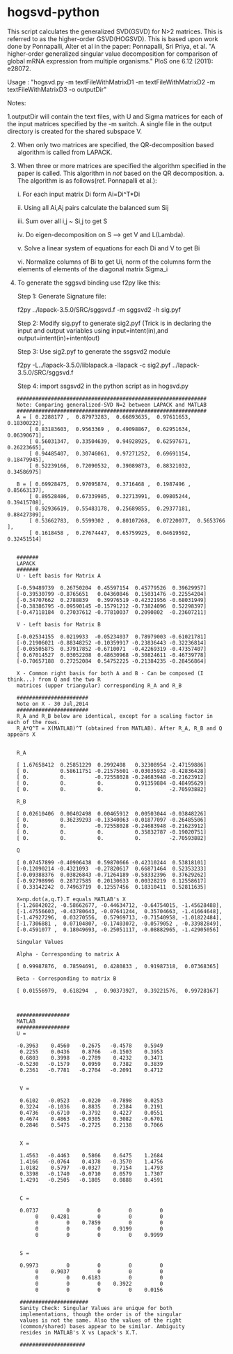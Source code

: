 hogsvd-python
=============



This script calculates the generalized SVD(GSVD) for N>2 matrices. This is referred to as the higher-order
GSVD(HOGSVD). This is based upon work done by Ponnapalli, Alter et al in the paper: 
Ponnapalli, Sri Priya, et al. "A higher-order generalized singular value decomposition for comparison of global mRNA expression 
from multiple organisms." PloS one 6.12 (2011): e28072.

Usage : "hogsvd.py -m textFileWithMatrixD1 -m textFileWithMatrixD2 -m textFileWithMatrixD3 -o outputDir"

Notes:

1.outputDir will contain the text files, with U and Sigma matrices for each of the input matrices specified by the -m switch. 
A single file in the output directory is created for the shared subspace V.

2. When only two matrices are specified, the QR-decomposition based algorithm is called from LAPACK.

3. When three or more matrices are specified the algorithm specified in the paper is called. This algorithm in *not* based on the
   QR decomposition.
   a. The algorithm is as follows(ref. Ponnapalli et al.):

      i. For each input matrix Di form Ai=Di^T*Di

      ii. Using all Ai,Aj pairs calculate the balanced sum Sij

      iii. Sum over all i,j ~ Si,j to get S

      iv. Do eigen-decomposition on S --> get V and L(Lambda).

      v. Solve a linear system of equations for each Di and V to get Bi

      vi. Normalize columns of Bi to get Ui, norm of the columns form the elements of elements of the diagonal matrix Sigma_i

4. To generate the sggsvd binding use f2py like this:

   Step 1: Generate Signature file:

   f2py ../lapack-3.5.0/SRC/sggsvd.f -m sggsvd2 -h sig.pyf

   Step 2: Modify sig.pyf to generate sig2.pyf (Trick is in declaring the input and output variables using input=intent(in),and output=intent(in)+intent(out)

   Step 3: Use sig2.pyf to generate the ssgsvd2 module

   f2py -L../lapack-3.5.0/liblapack.a -llapack -c sig2.pyf ../lapack-3.5.0/SRC/sggsvd.f

   Step 4: import ssgsvd2 in the python script as in hogsvd.py 

```
   #############################################################
   Note: Comparing generalized-SVD N=2 between LAPACK and MATLAB
   #############################################################
   A = [ 0.2288177 ,  0.87973283,  0.66893635,  0.97611653,  0.18300222],
       [ 0.83183603,  0.9563369 ,  0.49098867,  0.62951634,  0.06390671],
       [ 0.56031347,  0.33504639,  0.94928925,  0.62597671,  0.26223665],
       [ 0.94485407,  0.30746061,  0.97271252,  0.69691154,  0.18479945],
       [ 0.52239166,  0.72090532,  0.39089873,  0.88321032,  0.34586975]

   B = [ 0.69928475,  0.97095874,  0.3716468 ,  0.1987496 ,  0.85663137],
       [ 0.89528486,  0.67339985,  0.32713991,  0.09805244,  0.39415708],
       [ 0.92936619,  0.55483178,  0.25689855,  0.29377181,  0.88427309],
       [ 0.53662783,  0.5599302 ,  0.80107268,  0.07220077,  0.5653766 ],
       [ 0.1618458 ,  0.27674447,  0.65759925,  0.04619592,  0.32451514]


   #######
   LAPACK
   #######
   U - Left basis for Matrix A

   [-0.59489739  0.26750204  0.45597154  0.45779526  0.39629957]
   [-0.39530799 -0.8765651   0.04360846  0.15031476 -0.22554204]
   [-0.34707662  0.2788839   0.39976519 -0.42321956 -0.68031949]
   [-0.38386795 -0.09590145 -0.15791212 -0.73824096  0.52298397]
   [-0.47118184  0.27037612 -0.77810037  0.2090802  -0.23607211]

   V - Left basis for Matrix B

   [-0.02534155  0.0219933  -0.05234037  0.78979003 -0.61021781]
   [-0.21906021 -0.88348252 -0.10359917 -0.23836443 -0.32236814]
   [-0.05505875  0.37917852 -0.6710071  -0.42269319 -0.47357407]
   [ 0.67014527  0.03052208  0.48630968 -0.30824611 -0.46739778]
   [-0.70657188  0.27252084  0.54752225 -0.21384235 -0.28456864]
   
   X - Common right basis for both A and B - Can be composed (I think...) from Q and the two R 
   matrices (upper triangular) corresponding R_A and R_B
   	    
   #######################
   Note on X - 30 Jul,2014 
   #######################	    	       
   R_A and R_B below are identical, except for a scaling factor in each of the rows.
   R_A*Q^T = X(MATLAB)^T (obtained from MATLAB). After R_A, R_B and Q appears X
   

   R_A

   [ 1.67658412  0.25851229  0.2992408   0.32308954 -2.47159886]
   [ 0.          0.58611751 -0.21575601 -0.03035932 -0.42836428]
   [ 0.          0.         -0.72558028 -0.24683948 -0.21623912]
   [ 0.          0.          0.          0.91359884 -0.48495629]
   [ 0.          0.          0.          0.         -2.70593882]
   
   R_B

   [ 0.02610406  0.00402498  0.00465912  0.00503044 -0.03848226]
   [ 0.          0.36239293 -0.13340063 -0.01877097 -0.26485506]
   [ 0.          0.         -0.72558028 -0.24683948 -0.21623912]
   [ 0.          0.          0.          0.35832787 -0.19020751]
   [ 0.          0.          0.          0.         -2.70593882]
   
   Q

   [ 0.07457899 -0.40906438  0.59870666 -0.42310244  0.53818101]
   [-0.12090214 -0.4321093  -0.27820617  0.66871464  0.52353233]
   [-0.09388376  0.03826843 -0.71264189 -0.58332396  0.37629262]
   [-0.92798996  0.28727585  0.20130633  0.00328219  0.12558617]
   [ 0.33142242  0.74963719  0.12557456  0.18310411  0.52811635]  

   X=np.dot(a,q.T).T equals MATLAB's X
   [-1.26842022, -0.58662677, -0.44634712, -0.64754015, -1.45628488],
   [-1.47556603, -0.43780643, -0.07641244,  0.35704663, -1.41664648],
   [-1.47927296,  0.03270556,  0.57969713, -0.71540958, -1.01822484],
   [-1.7306881 ,  0.07104807, -0.17403072, -0.0579052 , -0.33982849],
   [-0.4591077 ,  0.18049693, -0.25051117, -0.08882965, -1.42905056]

   Singular Values

   Alpha - Corresponding to matrix A

   [ 0.99987876,  0.78594691,  0.4280833 ,  0.91987318,  0.07368365]

   Beta - Corresponding to matrix B

   [ 0.01556979,  0.618294  ,  0.90373927,  0.39221576,  0.99728167]

   

   #################
   MATLAB
   #################
   U =

   -0.3963    0.4560   -0.2675   -0.4578    0.5949
    0.2255    0.0436    0.8766   -0.1503    0.3953
    0.6803    0.3998   -0.2789    0.4232    0.3471
   -0.5230   -0.1579    0.0959    0.7382    0.3839
    0.2361   -0.7781   -0.2704   -0.2091    0.4712


    V =

    0.6102   -0.0523   -0.0220   -0.7898    0.0253
    0.3224   -0.1036    0.8835    0.2384    0.2191
    0.4736   -0.6710   -0.3792    0.4227    0.0551
    0.4674    0.4863   -0.0305    0.3082   -0.6701
    0.2846    0.5475   -0.2725    0.2138    0.7066


    X =

    1.4563   -0.4463    0.5866    0.6475    1.2684
    1.4166   -0.0764    0.4378   -0.3570    1.4756
    1.0182    0.5797   -0.0327    0.7154    1.4793
    0.3398   -0.1740   -0.0710    0.0579    1.7307
    1.4291   -0.2505   -0.1805    0.0888    0.4591


    C =

    0.0737         0         0         0         0
         0    0.4281         0         0         0
         0         0    0.7859         0         0
         0         0         0    0.9199         0
         0         0         0         0    0.9999


    S =

    0.9973         0         0         0         0
         0    0.9037         0         0         0
         0         0    0.6183         0         0
         0         0         0    0.3922         0
         0         0         0         0    0.0156

    ######################
    Sanity Check: Singular Values are unique for both
    implementations, though the order is of the singular
    values is not the same. Also the values of the right 
    (common/shared) bases appear to be similar. Ambiguity
    resides in MATLAB's X vs Lapack's X.T.
    
    #####################

```